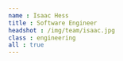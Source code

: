 ```yaml
---
name : Isaac Hess
title : Software Engineer
headshot : /img/team/isaac.jpg
class : engineering
all : true
---
```

